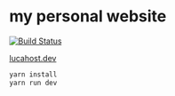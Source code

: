 # my personal website

[![Build Status](https://dev.azure.com/lucahostettler0508/lucahostettler/_apis/build/status/lucahost.personal-website?branchName=master)](https://dev.azure.com/lucahostettler0508/lucahostettler/_build/latest?definitionId=1&branchName=master)

[lucahost.dev](https://lucahost.dev)

```sh
yarn install
yarn run dev
```
